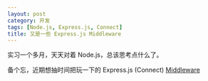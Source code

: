 ```yaml
---
layout: post
category: 开发
tags: [Node.js, Express.js, Connect]
title: 又是一些 Express.js Middleware
---
```


实习一个多月，天天对着 Node.js，总该思考点什么了。

备个忘，近期想抽时间把玩一下的 Express.js (Connect) [Middleware](https://github.com/senchalabs/connect/wiki)
